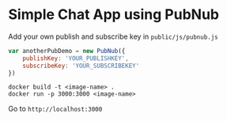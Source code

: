 # Simple Chat App using PubNub

Add your own publish and subscribe key in `public/js/pubnub.js`
```js
var anotherPubDemo = new PubNub({
    publishKey: 'YOUR_PUBLISHKEY',
    subscribeKey: 'YOUR_SUBSCRIBEKEY'
})
```


```shell
docker build -t <image-name> .
docker run -p 3000:3000 <image-name>
```

Go to `http://localhost:3000`
